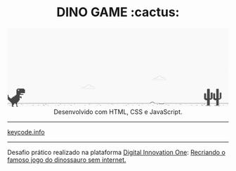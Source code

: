 <h1 align="center">DINO GAME :cactus:</h1>

<p align="center">
  <a href="https://lucasrmagalhaes.github.io/dinoGame-js/">
    <img 
         src="https://github.com/lucasrmagalhaes/dinoGame-js/blob/main/dinoGame.jpg" 
         alt="Dino Game" 
    />
  </a>
  <br />
  Desenvolvido com HTML, CSS e JavaScript.
</p>

<hr />

<p align="left">
    <a href="keycode.info">keycode.info</a>
</p>

<hr />

<p align="left">
  Desafio prático realizado na plataforma <a href="https://web.digitalinnovation.one/home">Digital Innovation One</a>: <a href="https://web.digitalinnovation.one/lab/recriando-o-famoso-jogo-do-dinossauro-sem-internet/learning/f3a3e8c6-7a18-4653-942b-7ca144043213">Recriando o famoso jogo do dinossauro sem internet.</a>
</p>
